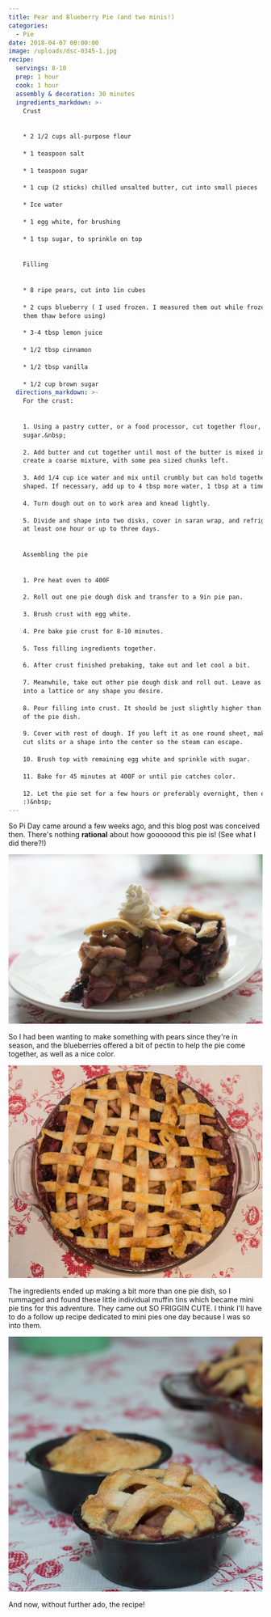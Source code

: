 ```yaml
---
title: Pear and Blueberry Pie (and two minis!)
categories:
  - Pie
date: 2018-04-07 00:00:00
image: /uploads/dsc-0345-1.jpg
recipe:
  servings: 8-10
  prep: 1 hour
  cook: 1 hour
  assembly & decoration: 30 minutes
  ingredients_markdown: >-
    Crust


    * 2 1/2 cups all-purpose flour

    * 1 teaspoon salt

    * 1 teaspoon sugar

    * 1 cup (2 sticks) chilled unsalted butter, cut into small pieces

    * Ice water

    * 1 egg white, for brushing

    * 1 tsp sugar, to sprinkle on top


    Filling


    * 8 ripe pears, cut into 1in cubes

    * 2 cups blueberry ( I used frozen. I measured them out while frozen but let
    them thaw before using)

    * 3-4 tbsp lemon juice

    * 1/2 tbsp cinnamon

    * 1/2 tbsp vanilla

    * 1/2 cup brown sugar
  directions_markdown: >-
    For the crust:


    1. Using a pastry cutter, or a food processor, cut together flour, salt,
    sugar.&nbsp;

    2. Add butter and cut together until most of the butter is mixed in to
    create a coarse mixture, with some pea sized chunks left.

    3. Add 1/4 cup ice water and mix until crumbly but can hold together when
    shaped. If necessary, add up to 4 tbsp more water, 1 tbsp at a time.&nbsp;

    4. Turn dough out on to work area and knead lightly.

    5. Divide and shape into two disks, cover in saran wrap, and refrigerate for
    at least one hour or up to three days.


    Assembling the pie


    1. Pre heat oven to 400F

    2. Roll out one pie dough disk and transfer to a 9in pie pan.

    3. Brush crust with egg white.

    4. Pre bake pie crust for 8-10 minutes.

    5. Toss filling ingredients together.

    6. After crust finished prebaking, take out and let cool a bit.

    7. Meanwhile, take out other pie dough disk and roll out. Leave as is, cut
    into a lattice or any shape you desire.

    8. Pour filling into crust. It should be just slightly higher than the sides
    of the pie dish.

    9. Cover with rest of dough. If you left it as one round sheet, make sure to
    cut slits or a shape into the center so the steam can escape.

    10. Brush top with remaining egg white and sprinkle with sugar.

    11. Bake for 45 minutes at 400F or until pie catches color.

    12. Let the pie set for a few hours or preferably overnight, then enjoy!
    :)&nbsp;
---
```


So Pi Day came around a few weeks ago, and this blog post was conceived then. There's nothing **rational** about how gooooood this pie is! (See what I did there?!)

![](/uploads/dsc-0338.jpg)

So I had been wanting to make something with pears since they're in season, and the blueberries offered a bit of pectin to help the pie come together, as well as a nice color.

![](/uploads/dsc-0316.jpg)

The ingredients ended up making a bit more than one pie dish, so I rummaged and found these little individual muffin tins which became mini pie tins for this adventure. They came out SO FRIGGIN CUTE. I think I'll have to do a follow up recipe dedicated to mini pies one day because I was so into them.

![](/uploads/dsc-0324.jpg)

And now, without further ado, the recipe!